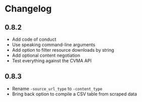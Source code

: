 # Changelog

## 0.8.2

- Add code of conduct
- Use speaking command-line arguments
- Add option to filter resource downloads by string
- Add optional content negotiation
- Test everything against the CVMA API

## 0.8.3

- Rename `-source_url_type` to `-content_type`
- Bring back option to compile a CSV table from scraped data
